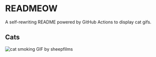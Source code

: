 # READMEOW

A self-rewriting README powered by GitHub Actions to display cat gifs.

## Cats

![cat smoking GIF by sheepfilms](https://media0.giphy.com/media/l0ExdMHUDKteztyfe/200.gif?cid=9acd02dahgdxv8tjbzjeylg50zujc1ze2kgam2awvnq8bh3t&ep=v1_gifs_search&rid=200.gif&ct=g)
